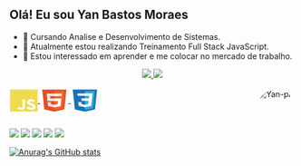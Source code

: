 ## Olá! Eu sou Yan Bastos Moraes

- 🌱 Cursando Analise e Desenvolvimento de Sistemas.
- 👾 Atualmente estou realizando Treinamento Full Stack JavaScript.
- 👀 Estou interessado em aprender e me colocar no mercado de trabalho.

<Icons>

<div  align="center">
  <a href="https://github.com/YanBastos">
  <img height="130em" src="https://github-readme-stats.vercel.app/api?username=YanBastos&show_icons=true&theme=radical&include_all_commits=true&count_private=true"/>
  <img height="130em" src="https://github-readme-stats.vercel.app/api/top-langs/?username=YanBastos&layout=compact&langs_count=7&theme=radical"/>
</div>
  
<div style="display: inline_block"><br>
  <img align="center" alt="Yan-Js" height="40" width="50" src="https://raw.githubusercontent.com/devicons/devicon/master/icons/javascript/javascript-plain.svg">
  <img align="center" alt="Yan-HTML" height="40" width="50" src="https://raw.githubusercontent.com/devicons/devicon/master/icons/html5/html5-original.svg">
  <img align="center" alt="Yan-CSS" height="40" width="50" src="https://raw.githubusercontent.com/devicons/devicon/master/icons/css3/css3-original.svg">
  <img align="right" alt="Yan-pic" height="150" style="border-radius:50px;" 
  <img align="right" alt="bb8-pic" src="https://media3.giphy.com/media/3o85xKDARMnMuupyHS/giphy.gif?cid=ecf05e474k2p8gn0etsnngji7in5wzf1xq4xwxvhqrkh6id9&rid=giphy.gif&ct=g">
  
</div>
    
    
  ##
  
  <Social Media>
  
  <div> 
  
  <a href="https://www.instagram.com/y4nz11n/" target="_blank"><img src="https://img.shields.io/badge/-Instagram-%23E4405F?style=for-the-badge&logo=instagram&logoColor=white" target="_blank"></a>
 	<a href="https://www.twitch.tv/y4nz11n" target="_blank"><img src="https://img.shields.io/badge/Twitch-9146FF?style=for-the-badge&logo=twitch&logoColor=white" target="_blank"></a>
  <a href = "mailto:yanmoraesbastos@gmail.com"><img src="https://img.shields.io/badge/-Gmail-%23333?style=for-the-badge&logo=gmail&logoColor=white" target="_blank"></a>
  <a href="https://www.linkedin.com/in/yan-bastos-moraes-b69843229/" target="_blank"><img src="https://img.shields.io/badge/-LinkedIn-%230077B5?style=for-the-badge&logo=linkedin&logoColor=white" target="_blank"></a> 
    <a href="https://open.spotify.com/user/y27gv90d7jery0456li5fd4z1" target="_blank"><img src="https://img.shields.io/badge/Spotify-1ED760?&style=for-the-badge&logo=spotify&logoColor=white" target="_blank"></a> 
    
[![Anurag's GitHub stats](https://github-readme-stats.vercel.app/api?username=anuraghazra)](https://github.com/YanBastos/github-readme-stats)
